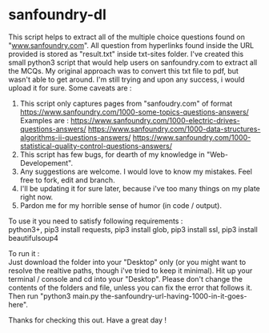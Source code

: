 # sanfoundry-dl
This script helps to extract all of the multiple choice questions found on "www.sanfoundry.com". 
All question from hyperlinks found inside the URL provided is stored as "result.txt" inside txt-sites folder. 
I've created this small python3 script that would help users on sanfoundry.com to extract all the MCQs. 
My original approach was to convert this txt file to pdf, but wasn't able to get around. I'm still trying and upon any success, i would upload it for sure. 
Some caveats are :  
  1. This script only captures pages from "sanfoudry.com" of format https://www.sanfoundry.com/1000-some-topics-questions-answers/
  Examples are : https://www.sanfoundry.com/1000-electric-drives-questions-answers/ 
                 https://www.sanfoundry.com/1000-data-structures-algorithms-ii-questions-answers/ 
                 https://www.sanfoundry.com/1000-statistical-quality-control-questions-answers/ 
  2. This script has few bugs, for dearth of my knowledge in "Web-Developement".
  3. Any suggestions are welcome. I would love to know my mistakes. Feel free to fork, edit and branch.
  4. I'll be updating it for sure later, because i've too many things on my plate right now.
  5. Pardon me for my horrible sense of humor (in code / output). 

To use it you need to satisfy following requirements :  
python3+, 
pip3 install requests, 
pip3 install glob, 
pip3 install ssl, 
pip3 install beautifulsoup4  

To run it :  
Just download the folder into your "Desktop" only (or you might want to resolve the realtive paths, though i've tried to keep it minimal). 
Hit up your terminal / console and cd into your "Desktop". Please don't change the contents of the folders and file, unless you can fix the error that follows it. 
Then run "python3 main.py the-sanfoundry-url-having-1000-in-it-goes-here". 

Thanks for checking this out. Have a great day ! 
            
